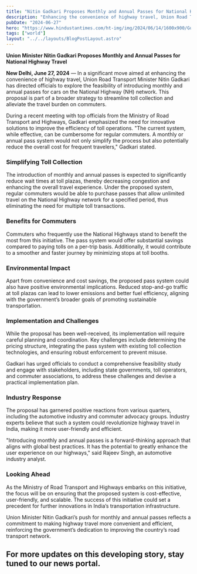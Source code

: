 ```yaml
---
title: "Nitin Gadkari Proposes Monthly and Annual Passes for National Highway Travel"
description: "Enhancing the convenience of highway travel, Union Road Transport Minister Nitin Gadkari has directed officials to explore the feasibility of introducing monthly and annual passes for cars on the National Highway"
pubDate: "2024-06-27"
hero: "https://www.hindustantimes.com/ht-img/img/2024/06/14/1600x900/Gurugram-has-two-toll-plazas-under-NHAI-jurisdicti_1718389204546.jpg"
tags: ["world"]
layout: "../../layouts/BlogPostLayout.astro"
---
```

**Union Minister Nitin Gadkari Proposes Monthly and Annual Passes for National Highway Travel**

**New Delhi, June 27, 2024** — In a significant move aimed at enhancing the convenience of highway travel, Union Road Transport Minister Nitin Gadkari has directed officials to explore the feasibility of introducing monthly and annual passes for cars on the National Highway (NH) network. This proposal is part of a broader strategy to streamline toll collection and alleviate the travel burden on commuters.

During a recent meeting with top officials from the Ministry of Road Transport and Highways, Gadkari emphasized the need for innovative solutions to improve the efficiency of toll operations. "The current system, while effective, can be cumbersome for regular commuters. A monthly or annual pass system would not only simplify the process but also potentially reduce the overall cost for frequent travelers," Gadkari stated.

### Simplifying Toll Collection

The introduction of monthly and annual passes is expected to significantly reduce wait times at toll plazas, thereby decreasing congestion and enhancing the overall travel experience. Under the proposed system, regular commuters would be able to purchase passes that allow unlimited travel on the National Highway network for a specified period, thus eliminating the need for multiple toll transactions.

### Benefits for Commuters

Commuters who frequently use the National Highways stand to benefit the most from this initiative. The pass system would offer substantial savings compared to paying tolls on a per-trip basis. Additionally, it would contribute to a smoother and faster journey by minimizing stops at toll booths.

### Environmental Impact

Apart from convenience and cost savings, the proposed pass system could also have positive environmental implications. Reduced stop-and-go traffic at toll plazas can lead to lower emissions and better fuel efficiency, aligning with the government’s broader goals of promoting sustainable transportation.

### Implementation and Challenges

While the proposal has been well-received, its implementation will require careful planning and coordination. Key challenges include determining the pricing structure, integrating the pass system with existing toll collection technologies, and ensuring robust enforcement to prevent misuse.

Gadkari has urged officials to conduct a comprehensive feasibility study and engage with stakeholders, including state governments, toll operators, and commuter associations, to address these challenges and devise a practical implementation plan.

### Industry Response

The proposal has garnered positive reactions from various quarters, including the automotive industry and commuter advocacy groups. Industry experts believe that such a system could revolutionize highway travel in India, making it more user-friendly and efficient.

"Introducing monthly and annual passes is a forward-thinking approach that aligns with global best practices. It has the potential to greatly enhance the user experience on our highways," said Rajeev Singh, an automotive industry analyst.

### Looking Ahead

As the Ministry of Road Transport and Highways embarks on this initiative, the focus will be on ensuring that the proposed system is cost-effective, user-friendly, and scalable. The success of this initiative could set a precedent for further innovations in India’s transportation infrastructure.

Union Minister Nitin Gadkari’s push for monthly and annual passes reflects a commitment to making highway travel more convenient and efficient, reinforcing the government’s dedication to improving the country’s road transport network.

For more updates on this developing story, stay tuned to our news portal.
---